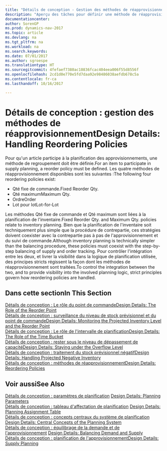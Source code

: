 ```yaml
---
title: "Détails de conception - Gestion des méthodes de réapprovisionnement"
description: "Aperçu des tâches pour définir une méthode de réapprovisionnement dans la planification des approvisionnements."
documentationcenter: 
author: SorenGP
ms.prod: dynamics-nav-2017
ms.topic: article
ms.devlang: na
ms.tgt_pltfrm: na
ms.workload: na
ms.search.keywords: 
ms.date: 07/01/2017
ms.author: sgroespe
ms.translationtype: HT
ms.sourcegitcommit: 4fefaef7380ac10836fcac404eea006f55d8556f
ms.openlocfilehash: 2cd1d0e770e5fd7daa92e98486038aefdb678c5a
ms.contentlocale: fr-ca
ms.lasthandoff: 10/16/2017

---
```

# <a name="design-details-handling-reordering-policies"></a><span data-ttu-id="61e97-103">Détails de conception : gestion des méthodes de réapprovisionnement</span><span class="sxs-lookup"><span data-stu-id="61e97-103">Design Details: Handling Reordering Policies</span></span>
<span data-ttu-id="61e97-104">Pour qu'un article participe à la planification des approvisionnements, une méthode de regroupement doit être définie.</span><span class="sxs-lookup"><span data-stu-id="61e97-104">For an item to participate in supply planning, a reorder policy must be defined.</span></span> <span data-ttu-id="61e97-105">Les quatre méthodes de réapprovisionnement disponibles sont les suivantes :</span><span class="sxs-lookup"><span data-stu-id="61e97-105">The following four reordering policies exist:</span></span>  
  
* <span data-ttu-id="61e97-106">Qté fixe de commande.</span><span class="sxs-lookup"><span data-stu-id="61e97-106">Fixed Reorder Qty.</span></span>  
* <span data-ttu-id="61e97-107">Qté maximum</span><span class="sxs-lookup"><span data-stu-id="61e97-107">Maximum Qty.</span></span>  
* <span data-ttu-id="61e97-108">Ordre</span><span class="sxs-lookup"><span data-stu-id="61e97-108">Order</span></span>  
* <span data-ttu-id="61e97-109">Lot pour lot</span><span class="sxs-lookup"><span data-stu-id="61e97-109">Lot-for-Lot</span></span>  
  
<span data-ttu-id="61e97-110">Les méthodes Qté fixe de commande et Qté maximum sont liées à la planification de l'inventaire.</span><span class="sxs-lookup"><span data-stu-id="61e97-110">Fixed Reorder Qty. and Maximum Qty. policies relate to inventory planning.</span></span> <span data-ttu-id="61e97-111">Bien que la planification de l'inventaire soit techniquement plus simple que la procédure de contrepartie, ces stratégies doivent coexister avec la contrepartie pas à pas de l'approvisionnement et du suivi de commande.</span><span class="sxs-lookup"><span data-stu-id="61e97-111">Although inventory planning is technically simpler than the balancing procedure, these policies must coexist with the step-by-step balancing of supply and order tracking.</span></span> <span data-ttu-id="61e97-112">Pour contrôler l'intégration entre les deux, et livrer la visibilité dans la logique de planification utilisée, des principes stricts régissent la façon dont les méthodes de réapprovisionnement sont traitées.</span><span class="sxs-lookup"><span data-stu-id="61e97-112">To control the integration between the two, and to provide visibility into the involved planning logic, strict principles govern how reordering policies are handled.</span></span>  
  
## <a name="in-this-section"></a><span data-ttu-id="61e97-113">Dans cette section</span><span class="sxs-lookup"><span data-stu-id="61e97-113">In This Section</span></span>  
[<span data-ttu-id="61e97-114">Détails de conception : Le rôle du point de commande</span><span class="sxs-lookup"><span data-stu-id="61e97-114">Design Details: The Role of the Reorder Point</span></span>](design-details-the-role-of-the-reorder-point.md)  
[<span data-ttu-id="61e97-115">Détails de conception : surveillance du niveau de stock prévisionnel et du point de commande</span><span class="sxs-lookup"><span data-stu-id="61e97-115">Design Details: Monitoring the Projected Inventory Level and the Reorder Point</span></span>](design-details-monitoring-the-projected-inventory-level-and-the-reorder-point.md)  
[<span data-ttu-id="61e97-116">Détails de conception : Le rôle de l'intervalle de planification</span><span class="sxs-lookup"><span data-stu-id="61e97-116">Design Details: The Role of the Time Bucket</span></span>](design-details-the-role-of-the-time-bucket.md)  
[<span data-ttu-id="61e97-117">Détails de conception : rester sous le niveau de dépassement de capacité</span><span class="sxs-lookup"><span data-stu-id="61e97-117">Design Details: Staying under the Overflow Level</span></span>](design-details-staying-under-the-overflow-level.md)  
[<span data-ttu-id="61e97-118">Détails de conception : traitement du stock prévisionnel négatif</span><span class="sxs-lookup"><span data-stu-id="61e97-118">Design Details: Handling Projected Negative Inventory</span></span>](design-details-handling-projected-negative-inventory.md)  
[<span data-ttu-id="61e97-119">Détails de conception : méthodes de réapprovisionnement</span><span class="sxs-lookup"><span data-stu-id="61e97-119">Design Details: Reordering Policies</span></span>](design-details-reordering-policies.md)  
  
## <a name="see-also"></a><span data-ttu-id="61e97-120">Voir aussi</span><span class="sxs-lookup"><span data-stu-id="61e97-120">See Also</span></span>  
<span data-ttu-id="61e97-121">[Détails de conception : paramètres de planification](design-details-planning-parameters.md) </span><span class="sxs-lookup"><span data-stu-id="61e97-121">[Design Details: Planning Parameters](design-details-planning-parameters.md) </span></span>  
<span data-ttu-id="61e97-122">[Détails de conception : tableau d'affectation de planification](design-details-planning-assignment-table.md) </span><span class="sxs-lookup"><span data-stu-id="61e97-122">[Design Details: Planning Assignment Table](design-details-planning-assignment-table.md) </span></span>  
<span data-ttu-id="61e97-123">[Détails de conception : concepts centraux du système de planification](design-details-central-concepts-of-the-planning-system.md) </span><span class="sxs-lookup"><span data-stu-id="61e97-123">[Design Details: Central Concepts of the Planning System](design-details-central-concepts-of-the-planning-system.md) </span></span>  
<span data-ttu-id="61e97-124">[Détails de conception : équilibrage de la demande et de l'approvisionnement](design-details-balancing-demand-and-supply.md) </span><span class="sxs-lookup"><span data-stu-id="61e97-124">[Design Details: Balancing Demand and Supply](design-details-balancing-demand-and-supply.md) </span></span>  
[<span data-ttu-id="61e97-125">Détails de conception : planification de l'approvisionnement</span><span class="sxs-lookup"><span data-stu-id="61e97-125">Design Details: Supply Planning</span></span>](design-details-supply-planning.md)
